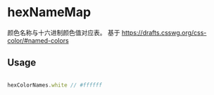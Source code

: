 # hexNameMap

颜色名称与十六进制颜色值对应表。
基于 <https://drafts.csswg.org/css-color/#named-colors>

## Usage

``` ts

hexColorNames.white // #ffffff
```

